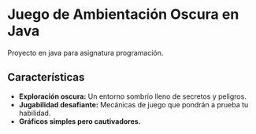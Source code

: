 # Juego de Ambientación Oscura en Java

Proyecto en java para asignatura programación.

## Características

- **Exploración oscura:** Un entorno sombrío lleno de secretos y peligros.
- **Jugabilidad desafiante:** Mecánicas de juego que pondrán a prueba tu habilidad.
- **Gráficos simples pero cautivadores.**
